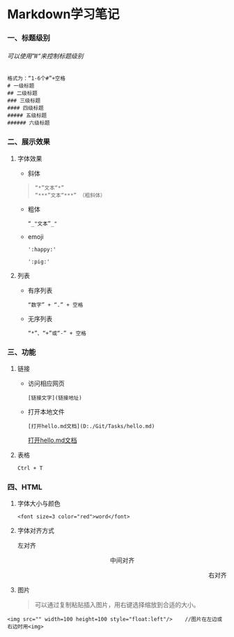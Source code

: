 # Markdown学习笔记

### 一、标题级别

###### 可以使用”#“来控制标题级别

```
格式为：“1-6个#”+空格
# 一级标题
## 二级标题
### 三级标题
#### 四级标题
##### 五级标题
###### 六级标题
```

###  二、展示效果

1. 字体效果

   + 斜体

   > ```
   > “*”文本“*”  
   > “***”文本“***” （粗斜体）
   > ```

   + 粗体

     ```
     “_"文本”_"
     ```

   + emoji

     ```
     ':happy:'
     
     ':pig:'
     ```

2. 列表

   + 有序列表

     ```
     “数字” + “.” + 空格
     ```

     

   + 无序列表

     ```
     “*”、“+”或“-” + 空格
     ```

### 三、功能

1. 链接

   + 访问相应网页

     ```
     [链接文字](链接地址)
     ```

   + 打开本地文件

     ```
     [打开hello.md文档](D:./Git/Tasks/hello.md)
     ```

     [打开hello.md文档](D:./Git/Tasks/hello.md)

2. 表格

   ```
   Ctrl + T
   ```

### 四、HTML

1. 字体大小与颜色

   ```
   <font size=3 color="red">word</font>
   ```

2. 字体对齐方式

   <p align="left">左对齐</p>

   <p align="center">中间对齐</p>

   <p align="right">右对齐</p>

3. 图片

   > 可以通过复制粘贴插入图片，用右键选择缩放到合适的大小。

```
<img src="" width=100 height=100 style="float:left"/>    //图片在左边或右边时用<img>
```

